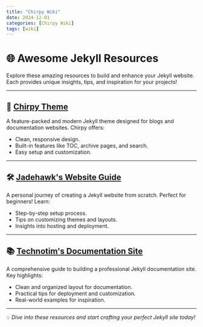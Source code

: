 ```yaml
---
title: "Chirpy Wiki"
date: 2024-12-01
categories: [Chirpy Wiki]
tags: [wiki]
---
```


# 🌐 Awesome Jekyll Resources  

Explore these amazing resources to build and enhance your Jekyll website. Each provides unique insights, tips, and inspiration for your projects!  

---

## 🚀 [Chirpy Theme](https://chirpy.cotes.page/)  
A feature-packed and modern Jekyll theme designed for blogs and documentation websites. Chirpy offers:  
- Clean, responsive design.  
- Built-in features like TOC, archive pages, and search.  
- Easy setup and customization.  

---

## 🛠️ [Jadehawk's Website Guide](https://jadehawk.github.io/posts/Creating-This-Website/)  
A personal journey of creating a Jekyll website from scratch. Perfect for beginners! Learn:  
- Step-by-step setup process.  
- Tips on customizing themes and layouts.  
- Insights into hosting and deployment.  

---

## 📚 [Technotim's Documentation Site](https://technotim.live/posts/jekyll-docs-site/?__cf_chl_rt_tk=__z5ZUNBVbLptrEYw_lLqKyUMvKpdLpNf_E12BaDxU8-1732994145-1.0.1.1-A5xXgUJaZMFzj7iRW4maDDnGt6WgUkq7rOwQF99__dM)  
A comprehensive guide to building a professional Jekyll documentation site. Key highlights:  
- Clean and organized layout for documentation.  
- Practical tips for deployment and customization.  
- Real-world examples for inspiration.  

---

💡 *Dive into these resources and start crafting your perfect Jekyll site today!*  
